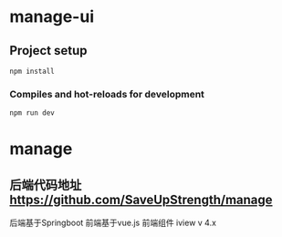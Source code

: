 # manage-ui

## Project setup
```
npm install
```

### Compiles and hot-reloads for development
```
npm run dev
```

# manage
## 后端代码地址 https://github.com/SaveUpStrength/manage

  后端基于Springboot 
  前端基于vue.js
  前端组件 iview v 4.x
